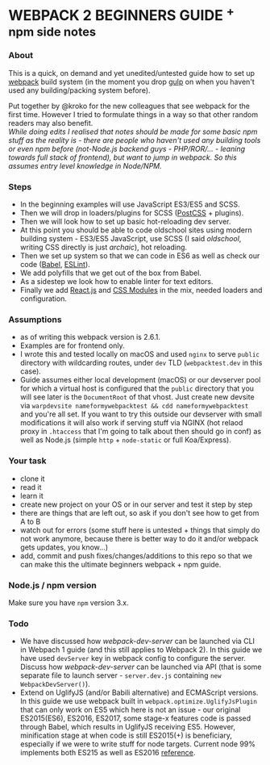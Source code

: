 # WEBPACK 2 BEGINNERS GUIDE <sup>+ npm side notes</sup>

### About

This is a quick, on demand and yet unedited/untested guide how to set up [webpack](https://webpack.github.io) build system (in the moment you drop [gulp](http://gulpjs.com) on when you haven't used any building/packing system before).

Put together by @kroko for the new colleagues that see webpack for the first time. However I tried to formulate things in a way so that other random readers may also benefit.  
_While doing edits I realised that notes should be made for some basic npm stuff as the reality is - there are people who haven't used any building tools or even npm before (not-Node.js backend guys - PHP/ROR/... - leaning towards full stack of frontend), but want to jump in webpack. So this assumes entry level knowledge in Node/NPM._

### Steps

* In the beginning examples will use JavaScript ES3/ES5 and SCSS.
* Then we will drop in loaders/plugins for SCSS ([PostCSS](http://postcss.org) + plugins).
* Then we will look how to set up basic hot-reloading dev server.
* At this point you should be able to code oldschool sites using modern building system - ES3/ES5 JavaScript, use SCSS (I said _oldschool_, writing CSS directly is just _archaic_), hot reloading.
* Then we set up system so that we can code in ES6 as well as check our code ([Babel](https://babeljs.io), [ESLint](http://eslint.org)).
* We add polyfills that we get out of the box from Babel.
* As a sidestep we look how to enable linter for text editors.
* Finally we add [React.js](https://facebook.github.io/react/) and [CSS Modules](https://github.com/css-modules/css-modules) in the mix, needed loaders and configuration.

### Assumptions

* as of writing this webpack version is 2.6.1.
* Examples are for frontend only.
* I wrote this and tested locally on macOS and used `nginx` to serve `public` directory with wildcarding routes, under `dev` TLD (`webpacktest.dev` in this case).
* Guide assumes either local development (macOS) or our devserver pool for which a virtual host is configured that the `public` directory that you will see later is the `DocumentRoot` of that vhost. Just create new devsite via `warpdevsite nameformywebpacktest && cdd nameformywebpacktest ` and you're all set. If you want to try this outside our devserver with small modifications it will also work if serving stuff via NGINX (hot relaod proxy in `.htaccess` that I'm going to talk about then should go in conf) as well as Node.js (simple `http` + `node-static` or full Koa/Express).

### Your task

* clone it
* read it
* learn it
* create new project on your OS or in our server and test it step by step
* there are things that are left out, so ask if you don't see how to get from A to B
* watch out for errors (some stuff here is untested + things that simply do not work anymore, because there is better way to do it and/or webpack gets updates, you know...)
* add, commit and push fixes/changes/additions to this repo so that we can make this the ultimate beginners webpack + npm guide.


### Node.js / npm version

Make sure you have `npm` version 3.x.

### Todo

* We have discussed how *webpack-dev-server* can be launched via CLI in Webpach 1 guide (and this still applies to Webpack 2). In this guide we have used `devServer` key in webpack config to configure the server. Discuss how *webpack-dev-server* can be launched via API (that is some separate file to launch server - `server.dev.js` containing `new WebpackDevServer()`).
* Extend on UglifyJS (and/or Babili alternative) and ECMAScript versions. In this guide we use webpack built in `webpack.optimize.UglifyJsPlugin` that can only work on ES5 which here is not an issue - our original ES2015(ES6), ES2016, ES2017, some stage-x features code is passed through Babel, which results in UglifyJS receiving ES5. However, minification stage at when code is still ES2015(+) is beneficiary, especially if we were to write stuff for node targets. Current node 99% implements both ES215 as well as ES2016 [reference](http://node.green).